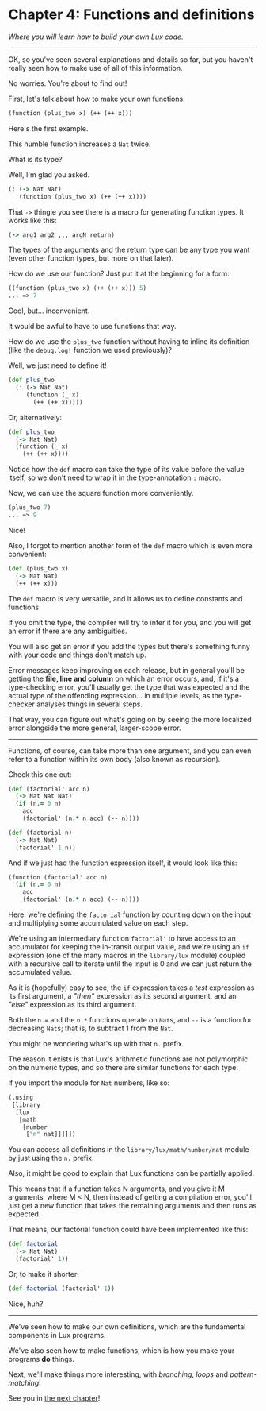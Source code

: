 # Chapter 4: Functions and definitions

_Where you will learn how to build your own Lux code._

---

OK, so you've seen several explanations and details so far, but you haven't really seen how to make use of all of this information.

No worries. You're about to find out!

First, let's talk about how to make your own functions.

```clojure
(function (plus_two x) (++ (++ x)))
```

Here's the first example.

This humble function increases a `Nat` twice.

What is its type?

Well, I'm glad you asked.

```clojure
(: (-> Nat Nat)
   (function (plus_two x) (++ (++ x))))
```

That `->` thingie you see there is a macro for generating function types.
It works like this:

```clojure
(-> arg1 arg2 ,,, argN return)
```

The types of the arguments and the return type can be any type you want (even other function types, but more on that later).

How do we use our function? Just put it at the beginning for a form:

```clojure
((function (plus_two x) (++ (++ x))) 5)
... => 7
```

Cool, but... inconvenient.

It would be awful to have to use functions that way.

How do we use the `plus_two` function without having to inline its definition (like the `debug.log!` function we used previously)?

Well, we just need to define it!

```clojure
(def plus_two
  (: (-> Nat Nat)
     (function (_ x)
       (++ (++ x)))))
```

Or, alternatively:

```clojure
(def plus_two
  (-> Nat Nat)
  (function (_ x)
    (++ (++ x))))
```

Notice how the `def` macro can take the type of its value before the value itself, so we don't need to wrap it in the type-annotation `:` macro.

Now, we can use the square function more conveniently.

```clojure
(plus_two 7)
... => 9
```

Nice!

Also, I forgot to mention another form of the `def` macro which is even more convenient:

```clojure
(def (plus_two x)
  (-> Nat Nat)
  (++ (++ x)))
```

The `def` macro is very versatile, and it allows us to define constants and functions.

If you omit the type, the compiler will try to infer it for you, and you will get an error if there are any ambiguities.

You will also get an error if you add the types but there's something funny with your code and things don't match up.

Error messages keep improving on each release, but in general you'll be getting the **file, line and column** on which an error occurs, and, if it's a type-checking error, you'll usually get the type that was expected and the actual type of the offending expression... in multiple levels, as the type-checker analyses things in several steps.

That way, you can figure out what's going on by seeing the more localized error alongside the more general, larger-scope error.

---

Functions, of course, can take more than one argument, and you can even refer to a function within its own body (also known as recursion).

Check this one out:

```clojure
(def (factorial' acc n)
  (-> Nat Nat Nat)
  (if (n.= 0 n)
    acc
    (factorial' (n.* n acc) (-- n))))

(def (factorial n)
  (-> Nat Nat)
  (factorial' 1 n))
```

And if we just had the function expression itself, it would look like this:

```clojure
(function (factorial' acc n)
  (if (n.= 0 n)
    acc
    (factorial' (n.* n acc) (-- n))))
```

Here, we're defining the `factorial` function by counting down on the input and multiplying some accumulated value on each step.

We're using an intermediary function `factorial'` to have access to an accumulator for keeping the in-transit output value, and we're using an `if` expression (one of the many macros in the `library/lux` module) coupled with a recursive call to iterate until the input is 0 and we can just return the accumulated value.

As it is (hopefully) easy to see, the `if` expression takes a _test_ expression as its first argument, a _"then"_ expression as its second argument, and an _"else"_ expression as its third argument.

Both the `n.=` and the `n.*` functions operate on `Nat`s, and `--` is a function for decreasing `Nat`s; that is, to subtract 1 from the `Nat`.

You might be wondering what's up with that `n.` prefix.

The reason it exists is that Lux's arithmetic functions are not polymorphic on the numeric types, and so there are similar functions for each type.

If you import the module for `Nat` numbers, like so:

```clojure
(.using
 [library
  [lux
   [math
    [number
     ["n" nat]]]]])
```

You can access all definitions in the `library/lux/math/number/nat` module by just using the `n.` prefix.

Also, it might be good to explain that Lux functions can be partially applied.

This means that if a function takes N arguments, and you give it M arguments, where M < N, then instead of getting a compilation error, you'll just get a new function that takes the remaining arguments and then runs as expected.

That means, our factorial function could have been implemented like this:

```clojure
(def factorial
  (-> Nat Nat)
  (factorial' 1))
```

Or, to make it shorter:

```clojure
(def factorial (factorial' 1))
```

Nice, huh?

---

We've seen how to make our own definitions, which are the fundamental components in Lux programs.

We've also seen how to make functions, which is how you make your programs **do** things.

Next, we'll make things more interesting, with _branching_, _loops_ and _pattern-matching_!

See you in [the next chapter](chapter_5.md)!

